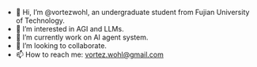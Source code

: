 - 👋 Hi, I’m @vortezwohl, an undergraduate student from Fujian University of Technology.
- 👀 I’m interested in AGI and LLMs.
- 🌱 I’m currently work on AI agent system.
- 💞️ I’m looking to collaborate. 
- 📫 How to reach me: vortez.wohl@gmail.com

<!--
**vortezwohl/vortezwohl** is a ✨ _special_ ✨ repository because its `README.md` (this file) appears on your GitHub profile.

Here are some ideas to get you started:

- 🔭 I’m currently working on ...
- 🌱 I’m currently learning ...
- 👯 I’m looking to collaborate on ...
- 🤔 I’m looking for help with ...
- 💬 Ask me about ...
- 📫 How to reach me: ...
- 😄 Pronouns: ...
- ⚡ Fun fact: ...
-->
